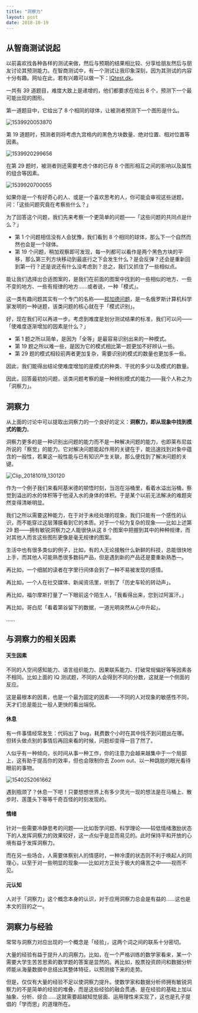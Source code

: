 ```yaml
---
title: "洞察力"
layout: post
date: 2018-10-19
---
```


## 从智商测试说起

以前喜欢找各种各样的测试来做，然后与预期的结果相比较、分享给朋友然后与朋友讨论其预测能力。在智商测试中，有一个测试让我印象深刻，因为其测试的内容十分有趣。网址在此，若有兴趣可以做一下：[IQtest.dk](http://iqtest.dk/main.swf)。

一共有 39 道题目，难度大致上是递增的，他们都要求在给出 8 个，预测下一个最可能出现的图形。

第一道题目中，它给出了 8 个相同的球体，让被测者预测下一个图形是什么。

![1539920053870](../assets/images/2018-10-19-insight.assets/1539920053870.png)

第 19 道题时，预测者则将考虑九宫格内的黑色方块数量、绝对位置、相对位置等因素。

![1539920299656](../assets/images/2018-10-19-insight.assets/1539920299656.png)

在第 29 题时，被测者则还需要考虑个体的已存 8 个图形相互之间的影响以及属性的组合等因素。

![1539920700055](../assets/images/2018-10-19-insight.assets/1539920700055.png)

如果你是一个有好奇心的人、或是一个喜欢思考的人，你可能会审视这些谜题，问：「这些问题究竟在考察些什么？」

为了回答这个问题，我们先来考察一个更简单的问题——「这些问题的共同点是什么？」

- 第 1 个问题相信没有人会犹豫，我们看到 8 个相同的球体，那么下一个自然而然也会是一个球体。
- 第 19 个问题，稍加观察即可发现，每一列都可以看作是两个黑色方块的平移，那么第三列方块移动到最底行之下会发生什么？是会反弹？还会是重新回到第一行？还是说还有什么没考虑到？总之，我们又抓住了一些相似点。

能让我们选择出合适图案的，是我们在前面的图案中找到的一些相似的地方、一些不变的地方、一些有规律的地方……或者说，一种「模式」。

这一类有趣问题其实有一个专门的名称——[邦加德问题](https://en.wikipedia.org/wiki/Bongard_problem)，是一名俄罗斯计算机科学家发明的一种谜题，该类问题的核心就在于「模式识别」。

好，现在我们可以再进一步。考虑到难度是划分测试结果的标准，我们可以问——「使难度逐渐增加的因素是什么？」

- 第 1 题之所以简单，是因为「全等」是最容易识别出来的一种模式。
- 第 19 题之所以难一些，是因为它的模式相比第一题更加不好辨认一些。
- 第 29 题的模式相较前两者更加复杂，需要识别的模式的数量也更加多一些。

因此，我们能得出结论使难度增加的是模式的种类、干扰的多少以及模式的数量。

因此，回答最初的问题，该类问题考察的是一种辨别模式的能力——我个人称之为「洞察力」。

## 洞察力

从上面的讨论中可以提取出洞察力的一个良好的定义：**洞察力，即从现象中找到模式的能力**。

洞察力更多的是一种识别出问题的能力而不是一种解决问题的能力，也即莱布尼兹所说的「察觉」的能力。它对解决问题能起作用的关键在于，能迅速找到对象中蕴含的一般性，若果这一般性能与已有知识产生关联，那么便找到了解决问题的关键。

![Clip_20181019_130120](../assets/images/2018-10-19-insight.assets/Clip_20181019_130120.png)

作为一个例子我们来看阿基米德的顿悟时刻，当泡在浴桶里，看着水溢出浴桶，察觉到溢出的水的体积等于他浸入水的身体的体积。于是某个以前无法解决的难题突然变得清晰明显。

我们之所以需要这种能力，在于对于未经处理的现象，我们只能有一个感性的认识，而不能穿过这层薄膜看到它的本质。对于一个较为复杂的现象——比如上述第 29 题——拥有敏锐洞察力之人能很快从这 8 个图案中把握到其中的种种规律，而对其他人而言这些图形更像是毫无规律的图案。

生活中也有很多类似的例子，比如，有的人无论接触什么新鲜的科技，总能很快地上手，而其他人可能熟悉很多数码产品，但是遇到新的产品还是要重新熟悉—。

再比如，一个细腻的读者在字里行间体会到了一种不易被发现的感情。

再比如，一个人在社交媒体、新闻资讯里，听到了「历史车轮的转动声」。

再比如，福尔摩斯打量了一下眼前这个陌生人，「我看得出来，您到过阿富汗。」

再比如，哥白尼「看着第谷留下的数据，一道光明突然从心中升起」。

……

## 与洞察力的相关因素

#### 天生因素

不同的人空间感知能力、语言组织能力、因果联系能力、打破常规偏好等等因素各不相同。比如上面的 IQ 测试题，不同的人会得到不同的分数，这就是一个侧面的反应。

这是最根本的因素，也是一个最为固定的因素——不同的人对现象的敏感性不同，天才们总是能比一般人更快的看出端倪。

#### 休息

有一件事情经常发生：代码出了 bug，耗费数个小时在其中找不到问题出在哪。但转头做点别的事情后再回来看的时候，问题却变得一目了然了。

人似乎有一种倾向，长时间从事一种工作，你的注意力会越来越集中于一个局部上，这有助于提高你的效率，但也会限制你去 Zoom out、以一种跳脱的眼光看待眼前的事物。

![1540252061662](../assets/images/2018-10-19-insight.assets/1540252061662.png)

遇到瓶颈了？休息一下吧！只要想想世界上有多少灵光一现的想法是在马桶上、散步时、莲蓬头下等等千奇百怪的时刻发现的。

#### 情绪

针对一些需要冷静思考的问题——比如哲学问题、科学理论——较低情绪激励状态下的人发挥洞察力的效果较好，这一点似乎是显而易见的。此时保持平和开放的心境有益于发挥洞察力。

而在另一些场合，人需要体察别人的情感时，一种冷漠的状态则不利于唤起人的同理心，以至于对一些明显的现象——比如对方正处于极大的痛苦之中——视而不见。

#### 元认知

人对于「洞察力」这个概念本身的认识，对于应用洞察力总会是有益的……这也是本文的目的之一。

## 洞察力与经验

常常与洞察力对应出现的一个概念是「经验」，这两个词之间的联系十分密切。

大量的经验有益于提升人的洞察力。比如，在一个严格训练的数学家看来，某一个需要大学生苦苦思索的数学题的答案是显然的。再比如，股票投资顾问和数据分析师能从海量数据中总结出其整体特征，以预测接下来的走势。

但是，仅仅有大量的经验不足以使洞察力提升。使数学家和数据分析师拥有敏锐洞察力的不是简单的经验的堆叠，而是这些经验的融会贯通、是在经验的基础上加以抽象、分析、综合……这就需要超越知觉层面、运用理性来实现了，这也是孔子提倡的「学而思」的道理所在。